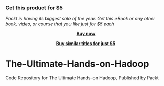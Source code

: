 
### Get this product for $5

<i>Packt is having its biggest sale of the year. Get this eBook or any other book, video, or course that you like just for $5 each</i>


<b><p align='center'>[Buy now](https://packt.link/9781788478489)</p></b>


<b><p align='center'>[Buy similar titles for just $5](https://subscription.packtpub.com/search)</p></b>


# The-Ultimate-Hands-on-Hadoop
Code Repository for The Ultimate Hands-on Hadoop, Published by Packt
